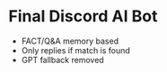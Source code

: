 # Final Discord AI Bot
- FACT/Q&A memory based
- Only replies if match is found
- GPT fallback removed